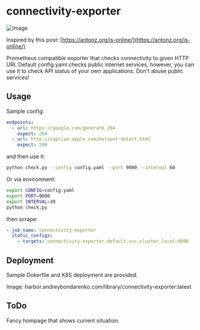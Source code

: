 # connectivity-exporter

![image](https://github.com/user-attachments/assets/30854511-f38c-4ba7-b24b-1a23413f070a)


Inspired by this post: [https://antonz.org/is-online/](https://antonz.org/is-online/)

Prometheus compatible exporter that checks connectivity to given HTTP URI. Default config.yaml checks public internet services, however, you can use it to check API status of your own applications. Don't abuse public services!

## Usage

Sample config:

```yaml
endpoints:
  - url: https://google.com/generate_204
    expect: 204
  - url: http://captive.apple.com/hotspot-detect.html
    expect: 200
```

and then use it:

```bash
python check.py --config config.yaml --port 9000 --interval 60
```

Or via environment:

```bash
export CONFIG=config.yaml
export PORT=9090
export INTERVAL=30
python check.py
```

then scrape:

```yaml
- job_name: connectivity-exporter
  static_configs:
    - targets: connectivity-exporter.default.svc.cluster.local:9090

```

## Deployment

Sample Dokerfile and K8S deployment are provided.

Image: harbor.andreybondarenko.com/library/connectivity-exporter:latest

## ToDo

Fancy hompage that shows current situation.
